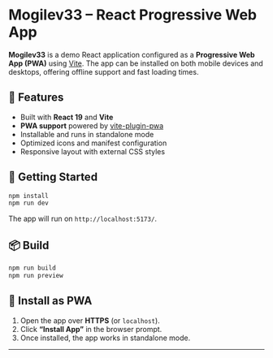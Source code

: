 # Mogilev33 – React Progressive Web App

**Mogilev33** is a demo React application configured as a **Progressive Web App (PWA)** using [Vite](https://vitejs.dev/).
The app can be installed on both mobile devices and desktops, offering offline support and fast loading times.

## 🔹 Features

-   Built with **React 19** and **Vite**
-   **PWA support** powered by [vite-plugin-pwa](https://vite-pwa-org.netlify.app/)
-   Installable and runs in standalone mode
-   Optimized icons and manifest configuration
-   Responsive layout with external CSS styles

## 🚀 Getting Started

```bash
npm install
npm run dev
```

The app will run on `http://localhost:5173/`.

## 📦 Build

```bash
npm run build
npm run preview
```

## 📱 Install as PWA

1. Open the app over **HTTPS** (or `localhost`).
2. Click **“Install App”** in the browser prompt.
3. Once installed, the app works in standalone mode.

---

